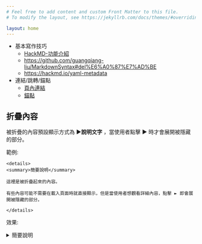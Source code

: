 ```yaml
---
# Feel free to add content and custom Front Matter to this file.
# To modify the layout, see https://jekyllrb.com/docs/themes/#overriding-theme-defaults

layout: home
---
```


- 基本寫作技巧
  - [HackMD-功能介紹](https://hackmd.io/s/features-tw)
  - https://github.com/guangqiang-liu/MarkdownSyntax#del%E6%A0%87%E7%AD%BE
  - https://hackmd.io/yaml-metadata
- 連結/跳轉/錨點
  - [頁內連結](https://blog.csdn.net/Erice_s/article/details/80190859)
  - [錨點](https://my.oschina.net/antsky/blog/1475173)
  
## 折疊內容

被折疊的內容預設顯示方式為 **►說明文字** ，當使用者點擊 **►** 時才會展開被隱藏的部分。

範例: 

```
<details>
<summary>簡要說明</summary>

這裡是被折疊起來的內容。

有些內容可能不需要在載入頁面時就直接顯示，但是當使用者想觀看詳細內容，點擊 ► 即會展開被隱藏的部分。

</details>
```

效果:

<details>
<summary>簡要說明</summary>

這裡是被折疊起來的內容。

有些內容可能不需要在載入頁面時就直接顯示，但是當使用者想觀看詳細內容，點擊 ► 即會展開被隱藏的部分。

</details>

